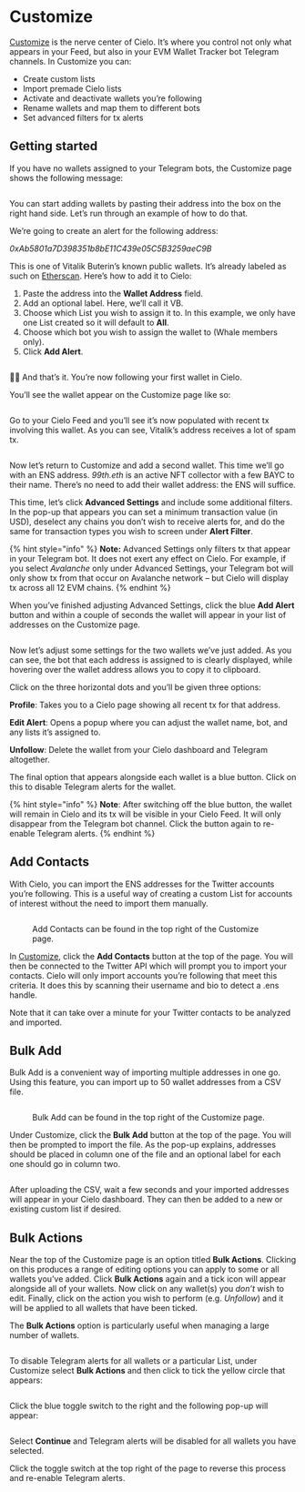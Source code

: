 # Customize



[Customize](https://app.cielo.finance/customize) is the nerve center of Cielo. It’s where you control not only what appears in your Feed, but also in your EVM Wallet Tracker bot Telegram channels. In Customize you can:

* Create custom lists
* Import premade Cielo lists
* Activate and deactivate wallets you’re following
* Rename wallets and map them to different bots
* Set advanced filters for tx alerts

## Getting started

If you have no wallets assigned to your Telegram bots, the Customize page shows the following message:

<figure><img src=".gitbook/assets/unnamed (8).png" alt=""><figcaption></figcaption></figure>

You can start adding wallets by pasting their address into the box on the right hand side. Let’s run through an example of how to do that.

We’re going to create an alert for the following address:

_0xAb5801a7D398351b8bE11C439e05C5B3259aeC9B_

This is one of Vitalik Buterin’s known public wallets. It’s already labeled as such on [Etherscan](https://etherscan.io/address/0xab5801a7d398351b8be11c439e05c5b3259aec9b). Here’s how to add it to Cielo:

1. Paste the address into the **Wallet Address** field.
2. Add an optional label. Here, we’ll call it VB.
3. Choose which List you wish to assign it to. In this example, we only have one List created so it will default to **All**.
4. Choose which bot you wish to assign the wallet to (Whale members only).
5. Click **Add Alert**.

<figure><img src=".gitbook/assets/unnamed (9).png" alt=""><figcaption></figcaption></figure>

💁‍♀️ And that’s it. You’re now following your first wallet in Cielo.

You’ll see the wallet appear on the Customize page like so:

<figure><img src=".gitbook/assets/unnamed (10).png" alt=""><figcaption></figcaption></figure>

Go to your Cielo Feed and you’ll see it’s now populated with recent tx involving this wallet. As you can see, Vitalik’s address receives a lot of spam tx.

<figure><img src=".gitbook/assets/unnamed (11).png" alt=""><figcaption></figcaption></figure>

Now let’s return to Customize and add a second wallet. This time we’ll go with an ENS address. _99th.eth_ is an active NFT collector with a few BAYC to their name. There’s no need to add their wallet address: the ENS will suffice.

This time, let’s click **Advanced Settings** and include some additional filters. In the pop-up that appears you can set a minimum transaction value (in USD), deselect any chains you don’t wish to receive alerts for, and do the same for transaction types you wish to screen under **Alert Filter**.

{% hint style="info" %}
**Note:** Advanced Settings only filters tx that appear in your Telegram bot. It does not exert any effect on Cielo. For example, if you select _Avalanche_ only under Advanced Settings, your Telegram bot will only show tx from that occur on Avalanche network – but Cielo will display tx across all 12 EVM chains.
{% endhint %}

When you’ve finished adjusting Advanced Settings, click the blue **Add Alert** button and within a couple of seconds the wallet will appear in your list of addresses on the Customize page.

<figure><img src=".gitbook/assets/unnamed (12).png" alt=""><figcaption></figcaption></figure>

Now let’s adjust some settings for the two wallets we’ve just added. As you can see, the bot that each address is assigned to is clearly displayed, while hovering over the wallet address allows you to copy it to clipboard.

Click on the three horizontal dots and you’ll be given three options:

**Profile**: Takes you to a Cielo page showing all recent tx for that address.

**Edit Alert**: Opens a popup where you can adjust the wallet name, bot, and any lists it’s assigned to.

**Unfollow**: Delete the wallet from your Cielo dashboard and Telegram altogether.

The final option that appears alongside each wallet is a blue button. Click on this to disable Telegram alerts for the wallet.

{% hint style="info" %}
**Note**: After switching off the blue button, the wallet will remain in Cielo and its tx will be visible in your Cielo Feed. It will only disappear from the Telegram bot channel. Click the button again to re-enable Telegram alerts.
{% endhint %}

## Add Contacts

With Cielo, you can import the ENS addresses for the Twitter accounts you’re following. This is a useful way of creating a custom List for accounts of interest without the need to import them manually.

<figure><img src=".gitbook/assets/Screenshot 2022-10-17 at 12.14.50.png" alt=""><figcaption><p>Add Contacts can be found in the top right of the Customize page.</p></figcaption></figure>

In [Customize](https://app.cielo.finance/customize), click the **Add Contacts** button at the top of the page. You will then be connected to the Twitter API which will prompt you to import your contacts. Cielo will only import accounts you’re following that meet this criteria. It does this by scanning their username and bio to detect a .ens handle.

Note that it can take over a minute for your Twitter contacts to be analyzed and imported.

## Bulk Add

Bulk Add is a convenient way of importing multiple addresses in one go. Using this feature, you can import up to 50 wallet addresses from a CSV file.

<figure><img src=".gitbook/assets/Screenshot 2022-10-17 at 12.15.48.png" alt=""><figcaption><p>Bulk Add can be found in the top right of the Customize page.</p></figcaption></figure>

Under Customize, click the **Bulk Add** button at the top of the page. You will then be prompted to import the file. As the pop-up explains, addresses should be placed in column one of the file and an optional label for each one should go in column two.

<figure><img src=".gitbook/assets/Screenshot 2022-10-17 at 12.16.31.png" alt=""><figcaption></figcaption></figure>

After uploading the CSV, wait a few seconds and your imported addresses will appear in your Cielo dashboard. They can then be added to a new or existing custom list if desired.

## Bulk Actions

Near the top of the Customize page is an option titled **Bulk Actions**. Clicking on this produces a range of editing options you can apply to some or all wallets you’ve added. Click **Bulk Actions** again and a tick icon will appear alongside all of your wallets. Now click on any wallet(s) you _don’t_ wish to edit. Finally, click on the action you wish to perform (e.g. _Unfollow_) and it will be applied to all wallets that have been ticked.

The **Bulk Actions** option is particularly useful when managing a large number of wallets.

<figure><img src=".gitbook/assets/unnamed (13).png" alt=""><figcaption></figcaption></figure>

To disable Telegram alerts for all wallets or a particular List, under Customize select **Bulk Actions** and then click to tick the yellow circle that appears:

<figure><img src=".gitbook/assets/Screenshot 2022-10-17 at 11.59.09.png" alt=""><figcaption></figcaption></figure>

Click the blue toggle switch to the right and the following pop-up will appear:

<figure><img src=".gitbook/assets/Screenshot 2022-10-17 at 12.01.25.png" alt=""><figcaption></figcaption></figure>

Select **Continue** and Telegram alerts will be disabled for all wallets you have selected.

Click the toggle switch at the top right of the page to reverse this process and re-enable Telegram alerts.

